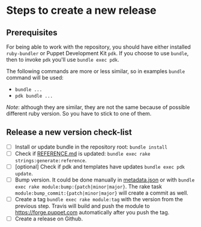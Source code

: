 # Steps to create a new release

## Prerequisites
For being able to work with the repository, you should have either installed `ruby-bundler` or Puppet Development Kit `pdk`.
If you choose to use `bundle`, then to invoke `pdk` you'll use `bundle exec pdk`.

The following commands are more or less similar, so in examples `bundle` command will be used:

- `bundle ...`
- `pdk bundle ...`

*Note*: although they are similar, they are not the same because of possible different ruby version. So you have to stick to one of them.

## Release a new version check-list
- [ ] Install or update bundle in the repository root: `bundle install`
- [ ] Check if [REFERENCE.md](./REFERENCE.md) is updated: `bundle exec rake strings:generate:reference`.
- [ ] [optional] Check if pdk and templates have updates `bundle exec pdk update`.
- [ ] Bump version. It could be done manually in [metadata.json](./metadata.json) or with `bundle exec rake module:bump:{patch|minor|major}`. The rake task `module:bump_commit:{patch|minor|major}` will create a commit as well.
- [ ] Create a tag `bundle exec rake module:tag` with the version from the previous step. Travis will build and push the module to https://forge.puppet.com automatically after you push the tag.
- [ ] Create a release on Github.
